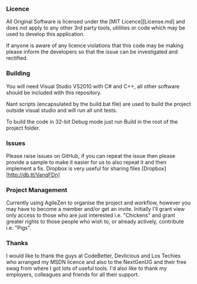 ### Licence
All Original Software is licensed under the [MIT Licence][License.md] and does not apply to any other 3rd party tools, utilities or code which may be used to develop this application.

If anyone is aware of any licence violations that this code may be making please inform the developers so that the issue can be investigated and rectified.

### Building
You will need Visual Studio VS2010 with C# and C++, all other software should be included with this repository. 

Nant scripts (encapsulated by the build.bat file) are used to build the project outside visual studio and will run all unit tests.

To build the code in 32-bit Debug mode just run Build in the root of the project folder.

### Issues
Please raise issues on GitHub, if you can repeat the issue then please provide a sample to make it easier for us to also repeat it and then implement a fix.
Dropbox is very useful for sharing files [Dropbox][http://db.tt/VanqFDn]

### Project Management
Currently using AgileZen to organise the project and workflow, however you may have to become a member and/or get an invite. Initially I'll grant view only access to those who are just interested i.e. "Chickens" and grant greater rights to those people who wish to, or already actively, contribute i.e. "Pigs".

### Thanks
I would like to thank the guys at CodeBetter, Devlicious and Los Techies who arranged my MSDN licence and also to the NextGenUG and their free swag from where I got lots of useful tools. I'd also like to thank my employers, colleagues and friends for all their support. 
